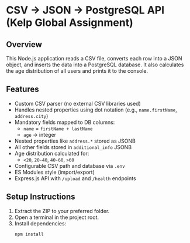 # CSV → JSON → PostgreSQL API (Kelp Global Assignment)

## Overview
This Node.js application reads a CSV file, converts each row into a JSON object, and inserts the data into a PostgreSQL database. It also calculates the age distribution of all users and prints it to the console.

## Features
- Custom CSV parser (no external CSV libraries used)
- Handles nested properties using dot notation (e.g., `name.firstName`, `address.city`)
- Mandatory fields mapped to DB columns:
  - `name` = `firstName + lastName`
  - `age` → integer
- Nested properties like `address.*` stored as JSONB
- All other fields stored in `additional_info` JSONB
- Age distribution calculated for:
  - `<20`, `20-40`, `40-60`, `>60`
- Configurable CSV path and database via `.env`
- ES Modules style (import/export)
- Express.js API with `/upload` and `/health` endpoints

## Setup Instructions
1. Extract the ZIP to your preferred folder.
2. Open a terminal in the project root.
3. Install dependencies:
   ```bash
   npm install

